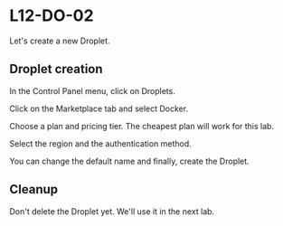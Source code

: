 # L12-DO-02

Let's create a new Droplet.

## Droplet creation

In the Control Panel menu, click on Droplets.

Click on the Marketplace tab and select Docker.

Choose a plan and pricing tier.  The cheapest plan will work for this lab.

Select the region and the authentication method.

You can change the default name and finally, create the Droplet.

## Cleanup

Don't delete the Droplet yet.  We'll use it in the next lab.

